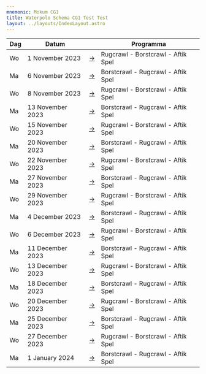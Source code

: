 ```yaml
---
mnemonic: Mokum CG1
title: Waterpolo Schema CG1 Test Test
layout: ../layouts/IndexLayout.astro
---
```

| Dag | Datum | | Programma |
|-----|-------|-|-----------|
| Wo | 1 November 2023 | [->](/dates/2023-11-1) | Rugcrawl - Borstcrawl - Aftik Spel |
| Ma | 6 November 2023 | [->](/dates/2023-11-6) | Borstcrawl - Rugcrawl - Aftik Spel |
| Wo | 8 November 2023 | [->](/dates/2023-11-8) | Rugcrawl - Borstcrawl - Aftik Spel |
| Ma | 13 November 2023 | [->](/dates/2023-11-13) | Borstcrawl - Rugcrawl - Aftik Spel |
| Wo | 15 November 2023 | [->](/dates/2023-11-15) | Rugcrawl - Borstcrawl - Aftik Spel |
| Ma | 20 November 2023 | [->](/dates/2023-11-20) | Borstcrawl - Rugcrawl - Aftik Spel |
| Wo | 22 November 2023 | [->](/dates/2023-11-22) | Rugcrawl - Borstcrawl - Aftik Spel |
| Ma | 27 November 2023 | [->](/dates/2023-11-27) | Borstcrawl - Rugcrawl - Aftik Spel |
| Wo | 29 November 2023 | [->](/dates/2023-11-29) | Rugcrawl - Borstcrawl - Aftik Spel |
| Ma | 4 December 2023 | [->](/dates/2023-12-4) | Borstcrawl - Rugcrawl - Aftik Spel |
| Wo | 6 December 2023 | [->](/dates/2023-12-6) | Rugcrawl - Borstcrawl - Aftik Spel |
| Ma | 11 December 2023 | [->](/dates/2023-12-11) | Borstcrawl - Rugcrawl - Aftik Spel |
| Wo | 13 December 2023 | [->](/dates/2023-12-13) | Rugcrawl - Borstcrawl - Aftik Spel |
| Ma | 18 December 2023 | [->](/dates/2023-12-18) | Borstcrawl - Rugcrawl - Aftik Spel |
| Wo | 20 December 2023 | [->](/dates/2023-12-20) | Rugcrawl - Borstcrawl - Aftik Spel |
| Ma | 25 December 2023 | [->](/dates/2023-12-25) | Borstcrawl - Rugcrawl - Aftik Spel |
| Wo | 27 December 2023 | [->](/dates/2023-12-27) | Rugcrawl - Borstcrawl - Aftik Spel |
| Ma | 1 January 2024 | [->](/dates/2024-1-1) | Borstcrawl - Rugcrawl - Aftik Spel |